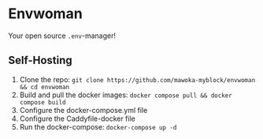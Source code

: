 # Envwoman
Your open source `.env`-manager!




## Self-Hosting
1. Clone the repo: `git clone https://github.com/mawoka-myblock/envwoman && cd envwoman`
2. Build and pull the docker images: `docker compose pull && docker compose build`
3. Configure the docker-compose.yml file
4. Configure the Caddyfile-docker file
5. Run the docker-compose: `docker-compose up -d`
